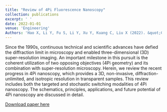 ```yaml
---
title: "Review of 4Pi Fluorescence Nanoscopy"
collection: publications
excerpt: ' '
date: 2022-01-01
venue: 'Engineering'
Authors: 'Hao X, Li Y, Fu S, Li Y, Xu Y, Kuang C, Liu X (2022). &quot;Global fitting for high-accuracy multi-channel single-molecule localization &quot; <i>Engineering</i>. 146-153,11.'
---
```

Since the 1990s, continuous technical and scientific advances have defied the diffraction limit in microscopy and enabled three-dimensional (3D) super-resolution  imaging.  An  important  milestone  in  this  pursuit  is  the  coherent  utilization  of  two  opposing  objectives  (4Pi  geometry)  and  its combination  with  super-resolution  microscopy.  Herein,  we  review  the  recent  progress  in  4Pi  nanoscopy,  which  provides  a  3D,  non-invasive, diffraction-unlimited, and isotropic resolution in transparent samples. This review includes both the targeted and stochastic switching modalities of 4Pi nanoscopy. The schematics, principles, applications, and future potential of 4Pi nanoscopy are discussed in detail.

[Download paper here](http://li-lab-sustech.github.io/files/paper15.pdf)
